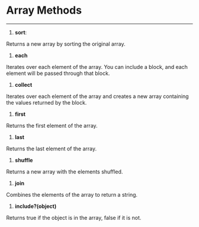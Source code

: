 # Array Methods
---
1.  **sort**:  

  Returns a new array by sorting the original array.  

1.  **each**  

  Iterates over each element of the array. You can include a block, and each element will be passed through that block.  

1.  **collect**  

  Iterates over each element of the array and creates a new array containing the values returned by the block.  

1.  **first**  

  Returns the first element of the array.  

1.  **last**  

  Returns the last element of the array.  

1.  **shuffle**  

  Returns a new array with the elements shuffled.  

1.  **join**  

  Combines the elements of the array to return a string.  

1.  **include?(object)**  

  Returns true if the object is in the array, false if it is not.
